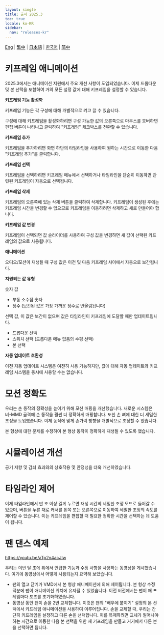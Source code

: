 ```yaml
---
layout: single
title: 출시 2025.3
toc: true
locale: ko-KR
sidebar:
  nav: "releases-kr"
---
```

[Eng](/dancexr/releases/2025.3) | [繁中](/tw/dancexr/releases/2025.3) | [日本語](/jp/dancexr/releases/2025.3) | [한국어](/kr/dancexr/releases/2025.3) | [简中](/zh/dancexr/releases/2025.3)

# 키프레임 애니메이션

2025.3에서는 애니메이션 지원에서 주요 개선 사항이 도입되었습니다. 이제 드롭다운 및 본 선택을 포함하여 거의 모든 설정 값에 대해 키프레임을 설정할 수 있습니다. 

**키프레임 기능 활성화**

키프레임 기능은 각 구성에 대해 개별적으로 켜고 끌 수 있습니다. 

구성에 대해 키프레임을 활성화하려면 구성 가능한 값의 오른쪽으로 마우스를 호버하면 편집 버튼이 나타나고 클릭하여 "키프레임" 체크박스를 전환할 수 있습니다. 

**키프레임 추가**

키프레임을 추가하려면 화면 하단의 타임라인을 사용하여 원하는 시간으로 이동한 다음 "키프레임 추가"를 클릭합니다.

**키프레임 선택**

키프레임을 선택하려면 키프레임 메뉴에서 선택하거나 타임라인을 단순히 이동하면 관련된 키프레임이 자동으로 선택됩니다.

**키프레임 삭제**

키프레임의 오른쪽에 있는 삭제 버튼을 클릭하여 삭제합니다. 키프레임이 생성된 후에는 키프레임 시간을 변경할 수 없으므로 키프레임을 이동하려면 삭제하고 새로 만들어야 합니다.

**키프레임 값 변경**

키프레임이 선택되면 값 슬라이더를 사용하여 구성 값을 변경하면 새 값이 선택된 키프레임의 값으로 사용됩니다.

**애니메이션**

오디오/모션이 재생될 때 구성 값은 이전 및 다음 키프레임 사이에서 자동으로 보간됩니다.

**지원되는 값 유형**

숫자 값
* 부동 소수점 숫자
* 정수 (보간된 값은 가장 가까운 정수로 반올림됩니다)

선택 값, 이 값은 보간이 없으며 값은 타임라인이 키프레임에 도달할 때만 업데이트됩니다.
* 드롭다운 선택 
* 스위치 선택 (드롭다운 메뉴 없음의 수평 선택)
* 본 선택

**자동 업데이트 호환성**

이전 자동 업데이트 시스템은 여전히 사용 가능하지만, 값에 대해 자동 업데이트와 키프레임 시스템을 동시에 사용할 수는 없습니다.



# 모션 정확도

우리는 손 동작의 정확성을 높이기 위해 모션 매핑을 개선했습니다. 새로운 시스템은 비-MMD 골격에 손 동작을 훨씬 더 정확하게 매핑합니다. 또한 손 뼈에 대한 더 세밀한 조정을 도입했습니다. 이제 동작에 맞게 손가락 방향을 개별적으로 조정할 수 있습니다.

본 형상에 대한 문제를 수정하여 본 형상 동작이 정확하게 재생될 수 있도록 했습니다.



# 시뮬레이션 개선

공기 저항 및 감쇠 효과와의 상호작용 및 안정성을 더욱 개선하였습니다.  


# 타임라인 제어

이제 타임라인에서 반 초 이상 길게 누르면 재생 시간의 세밀한 조정 모드로 들어갈 수 있으며, 버튼을 누른 채로 커서를 왼쪽 또는 오른쪽으로 이동하여 세밀한 조정의 속도를 제어할 수 있습니다. 이는 키프레임을 편집할 때 필요한 정확한 시간을 선택하는 데 도움이 됩니다.

# 팬 댄스 예제

https://youtu.be/aTp2n4acJIw

우리는 이번 달 초에 위에서 언급한 기능과 수정 사항을 사용하는 동영상을 게시했습니다. 여기에 동영상에서 어떻게 사용되는지 요약해 보았습니다.

* 팬의 열고 닫기가 VMD에서 본 형상 애니메이션에 의해 제어됩니다. 본 형상 수정 덕분에 팬이 애니메이션 위치에 유지될 수 있었습니다. 이전 버전에서는 팬이 매 프레임마다 포즈를 초기화하였습니다.
* 동영상 동안 팬이 손을 2번 교체합니다. 이것은 팬의 "배우에 붙이기" 설정의 본 선택에서 키프레임 애니메이션을 사용하여 이루어집니다. 손을 교체할 때, 우리는 간단히 키프레임을 설정하고 다른 손을 선택합니다. 이를 복제하려면 교체가 일어나야 하는 시간으로 이동한 다음 본 선택을 위한 새 키프레임을 만들고 거기에서 다른 본을 선택하면 됩니다.